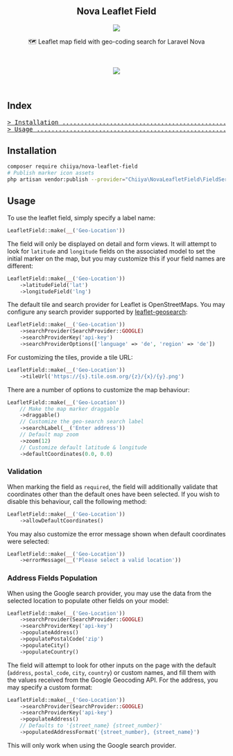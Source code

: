 <div align="center">
  <strong>
    <h2 align="center">Nova Leaflet Field</h2>
  </strong>

  <p align="center">
      <a href="https://php.net/" target="_blank"><img src="https://img.shields.io/badge/php-%3E%3D%207.4-8892BF.svg"></a>
    </p>

  <p align="center">
    🗺️ Leaflet map field with geo-coding search for Laravel Nova
  </p>

<br>

<p align="center">
    <img src="https://raw.githubusercontent.com/chiiya/nova-leaflet-field/master/.github/images/field.png"
  </p>

</div>
<br />

## Index

<pre>
<a href="#installation"
>> Installation ..................................................................... </a>
<a href="#usage"
>> Usage ............................................................................ </a>
</pre>


## Installation

```bash
composer require chiiya/nova-leaflet-field
# Publish marker icon assets
php artisan vendor:publish --provider="Chiiya\NovaLeafletField\FieldServiceProvider"
```

## Usage

To use the leaflet field, simply specify a label name:

```php
LeafletField::make(__('Geo-Location'))
```

The field will only be displayed on detail and form views. It will attempt to look for `latitude` and `longitude` fields on the associated model to set the initial marker on the map, but you may customize this if your field names are different:

```php
LeafletField::make(__('Geo-Location'))
    ->latitudeField('lat')
    ->longitudeField('lng')
```

The default tile and search provider for Leaflet is OpenStreetMaps. You may configure any search provider supported by [leaflet-geosearch](https://smeijer.github.io/leaflet-geosearch):

```php
LeafletField::make(__('Geo-Location'))
    ->searchProvider(SearchProvider::GOOGLE)
    ->searchProviderKey('api-key')
    ->searchProviderOptions(['language' => 'de', 'region' => 'de'])
```

For customizing the tiles, provide a tile URL:

```php
LeafletField::make(__('Geo-Location'))
    ->tileUrl('https://{s}.tile.osm.org/{z}/{x}/{y}.png')
```

There are a number of options to customize the map behaviour:

```php
LeafletField::make(__('Geo-Location'))
    // Make the map marker draggable
    ->draggable()
    // Customize the geo-search search label
    ->searchLabel(__('Enter address'))
    // Default map zoom
    ->zoom(12)
    // Customize default latitude & longitude
    ->defaultCoordinates(0.0, 0.0)
```

### Validation

When marking the field as `required`, the field will additionally validate that coordinates other than the default ones have been selected. If you wish to disable this behaviour, call the following method:

```php
LeafletField::make(__('Geo-Location'))
    ->allowDefaultCoordinates()
```

You may also customize the error message shown when default coordinates were selected:

```php
LeafletField::make(__('Geo-Location'))
    ->errorMessage(__('Please select a valid location'))
```

### Address Fields Population

When using the Google search provider, you may use the data from the selected location to populate other fields on your model:

```php
LeafletField::make(__('Geo-Location'))
    ->searchProvider(SearchProvider::GOOGLE)
    ->searchProviderKey('api-key')
    ->populateAddress()
    ->populatePostalCode('zip')
    ->populateCity()
    ->populateCountry()
```

The field will attempt to look for other inputs on the page with the default (`address`, `postal_code`, `city`, `country`) or custom names, and fill them with the values received from the Google Geocoding API. For the address, you may specify a custom format:

```php
LeafletField::make(__('Geo-Location'))
    ->searchProvider(SearchProvider::GOOGLE)
    ->searchProviderKey('api-key')
    ->populateAddress()
    // Defaults to '{street_name} {street_number}'
    ->populatedAddressFormat('{street_number}, {street_name}')
```

This will only work when using the Google search provider.



